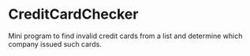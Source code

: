 # CreditCardChecker
Mini program to find invalid credit cards from a list and determine which company issued such cards.
